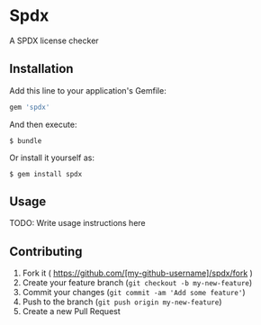 # Spdx

A SPDX license checker

## Installation

Add this line to your application's Gemfile:

```ruby
gem 'spdx'
```

And then execute:

    $ bundle

Or install it yourself as:

    $ gem install spdx

## Usage

TODO: Write usage instructions here

## Contributing

1. Fork it ( https://github.com/[my-github-username]/spdx/fork )
2. Create your feature branch (`git checkout -b my-new-feature`)
3. Commit your changes (`git commit -am 'Add some feature'`)
4. Push to the branch (`git push origin my-new-feature`)
5. Create a new Pull Request
